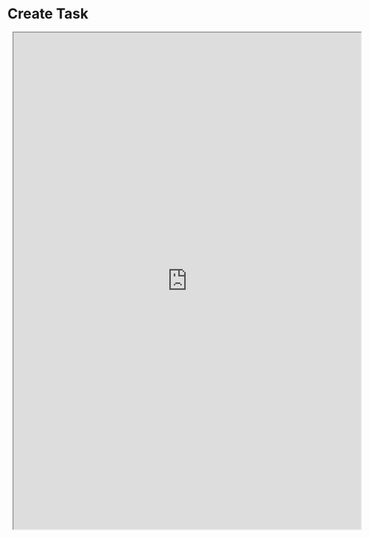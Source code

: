 # Create Task
<div class="row justify-content-center" style="margin: 2%;">
    <iframe height="1000px" width="700px" src="https://replit.com/@Tigran7/GPA-calculator?lite=true#index.html"></iframe>
</div>
